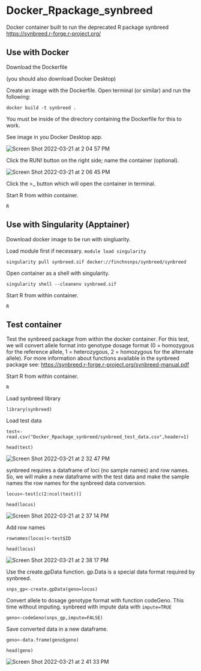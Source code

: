 # Docker_Rpackage_synbreed
Docker container built to run the deprecated R package synbreed https://synbreed.r-forge.r-project.org/

## Use with Docker
Download the Dockerfile

(you should also download Docker Desktop)

Create an image with the Dockerfile. Open terminal (or similar) and run the following:

`docker build -t synbreed .`

You must be inside of the directory containing the Dockerfile for this to work. 

See image in you Docker Desktop app. 

![Screen Shot 2022-03-21 at 2 04 57 PM](https://user-images.githubusercontent.com/22206944/159363603-bd648f56-4333-4490-b0c6-5d1fc3cf5a3e.png)

Click the RUN! button on the right side; name the container (optional). 

![Screen Shot 2022-03-21 at 2 06 45 PM](https://user-images.githubusercontent.com/22206944/159363832-c1e2a946-eb2f-4740-a550-a23446d39e70.png)

Click the >_ button which will open the container in terminal. 

Start R from within container.

`R`

## Use with Singularity (Apptainer)

Download docker image to be run with singluarity.

Load module first if necessary.
`module load singularity`

`singularity pull synbreed.sif docker://finchnsnps/synbreed/synbreed`

Open container as a shell with singularity.

`singularity shell --cleanenv synbreed.sif`

Start R from within container.

`R`

## Test container

Test the synbreed package from within the docker container. For this test, we will convert allele format into genotype dosage format (0 = homozygous for the reference allele, 1 = heterozygous, 2 = homozygous for the alternate allele). For more information about functions available in the synbreed package see: https://synbreed.r-forge.r-project.org/synbreed-manual.pdf

Start R from within container.

`R`

Load synbreed library

`library(synbreed)`

Load test data

`test<-read.csv("Docker_Rpackage_synbreed/synbreed_test_data.csv",header=1)`

`head(test)`

![Screen Shot 2022-03-21 at 2 32 47 PM](https://user-images.githubusercontent.com/22206944/159367405-de4db77b-1d2b-43f7-ad3a-0bd3a0aad778.png)

synbreed requires a dataframe of loci (no sample names) and row names. So, we will make a new dataframe with the test data and make the sample names the row names for the synbreed data conversion. 

`locus<-test[c(2:ncol(test))]`

`head(locus)`

![Screen Shot 2022-03-21 at 2 37 14 PM](https://user-images.githubusercontent.com/22206944/159367917-a906d7dc-1fdf-45d0-9828-e32fb3124d57.png)

Add row names

`rownames(locus)<-test$ID`

`head(locus)`

![Screen Shot 2022-03-21 at 2 38 17 PM](https://user-images.githubusercontent.com/22206944/159368006-5fab2145-dc83-4abf-80ed-2563b0fe156e.png)

Use the create.gpData function. gp.Data is a special data format required by synbreed.

`snps_gp<-create.gpData(geno=locus)`

Convert allele to dosage genotype format with function codeGeno. This time without imputing. synbreed with impute data with `impute=TRUE`

`geno<-codeGeno(snps_gp,impute=FALSE)`

Save converted data in a new dataframe. 

`geno<-data.frame(geno$geno)`

`head(geno)`

![Screen Shot 2022-03-21 at 2 41 33 PM](https://user-images.githubusercontent.com/22206944/159368351-c654e2d2-1877-4854-b9c5-3b0a88eb4b65.png)




